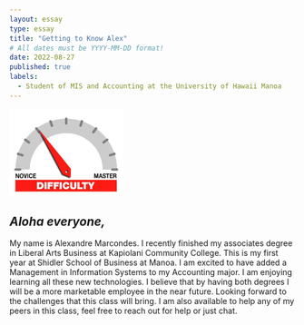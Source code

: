 ```yaml
---
layout: essay
type: essay
title: "Getting to Know Alex"
# All dates must be YYYY-MM-DD format!
date: 2022-08-27
published: true
labels:
  - Student of MIS and Accounting at the University of Hawaii Manoa 
---
```


<img width="200px" class="rounded float-start pe-4" src="../img/difficulty/degree_difficulty.jpg">

*Aloha everyone,*
---
My name is Alexandre Marcondes. I recently finished my associates degree in Liberal Arts Business at Kapiolani Community College. This is my first year at Shidler School of Business at Manoa. I am excited to have added a Management in Information Systems to my Accounting major. I am enjoying learning all these new technologies. I believe that by having both degrees I will be a more marketable employee in the near future. Looking forward to the challenges that this class will bring. I am also available to help any of my peers in this class, feel free to reach out for help or just chat. 
